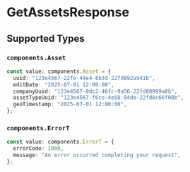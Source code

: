 # GetAssetsResponse


## Supported Types

### `components.Asset`

```typescript
const value: components.Asset = {
  uuid: "123e4567-22fe-44e4-8b3d-22fd892a941b",
  editDate: "2025-07-01 12:00:00",
  companyUuid: "123e4567-0dc2-46fc-9a56-22fd80999a8b",
  assetTypeUuid: "123e4567-f6ce-4e58-94de-22fd8c66f08b",
  geoTimestamp: "2025-07-01 12:00:00",
};
```

### `components.ErrorT`

```typescript
const value: components.ErrorT = {
  errorCode: 1000,
  message: "An error occurred completing your request",
};
```

